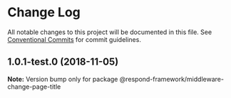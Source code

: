 # Change Log

All notable changes to this project will be documented in this file.
See [Conventional Commits](https://conventionalcommits.org) for commit guidelines.

## 1.0.1-test.0 (2018-11-05)

**Note:** Version bump only for package @respond-framework/middleware-change-page-title
